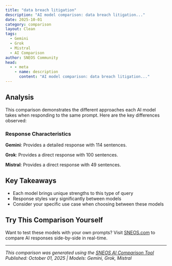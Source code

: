 ```yaml
---
title: "data breach litigation"
description: "AI model comparison: data breach litigation..."
date: 2025-10-01
category: comparison
layout: Clean
tags:
  - Gemini
  - Grok
  - Mistral
  - AI Comparison
author: SNEOS Community
head:
  - - meta
    - name: description
      content: "AI model comparison: data breach litigation..."
---
```


<ChatComparison
  title="data breach litigation"
  prompt="data breach litigation"
  :responses='{"Gemini": "Okay, let\u0027s break down data breach litigation. This is a complex area of law, so I\u0027ll provide a comprehensive overview.\n\n**What is Data Breach Litigation?**\n\nData breach litigation involves lawsuits filed by individuals or entities (like businesses) who have been harmed as a result of a data breach. A data breach occurs when sensitive, protected, or confidential data is accessed, disclosed, stolen, or used by an unauthorized person or entity. This data can include:\n\n* **Personally Identifiable Information (PII):** Names, addresses, social security numbers, driver\u0027s license numbers, passport numbers, email addresses, phone numbers, dates of birth, etc.\n* **Financial Information:** Credit card numbers, bank account numbers, transaction history.\n* **Protected Health Information (PHI):** Medical records, health insurance information, diagnoses, treatments.\n* **Trade Secrets:** Confidential business information that gives a company a competitive edge.\n* **Intellectual Property:** Copyrights, patents, trademarks.\n\n**Who Can Sue?**\n\n* **Individuals:** Individuals whose PII or other sensitive information was compromised in a data breach are the most common plaintiffs.\n* **Businesses:** Businesses can sue if their data was compromised or if they incurred costs (e.g., notification costs, remediation costs) as a result of another company\u0027s breach that affected them.\n* **Financial Institutions:** Banks and credit unions may sue to recover losses from fraudulent transactions or the costs of reissuing cards.\n* **Shareholders:** In some cases, shareholders may file derivative lawsuits against a company\u0027s board of directors for failing to adequately protect data.\n* **State Attorneys General (AGs):** AGs often bring lawsuits on behalf of the residents of their states to enforce state data breach notification laws and consumer protection laws. They can also pursue penalties and injunctive relief.\n\n**Common Causes of Action (Legal Claims):**\n\nPlaintiffs in data breach cases typically assert a variety of legal claims, including:\n\n* **Negligence:** This is the most common claim. Plaintiffs argue that the defendant (the entity that suffered the breach) had a duty to protect their data, breached that duty, and that the breach caused them harm. Elements of a negligence claim are:\n * **Duty of Care:** The defendant owed a duty to the plaintiff to protect their data. This duty often arises from industry standards, contracts, or laws like HIPAA or GLBA.\n * **Breach of Duty:** The defendant failed to meet the required standard of care. This could involve inadequate security measures, failure to implement reasonable safeguards, or failure to follow industry best practices.\n * **Causation:** The defendant\u0027s breach of duty directly caused the plaintiff\u0027s damages. This can be a tricky element to prove.\n * **Damages:** The plaintiff suffered actual damages as a result of the breach.\n* **Breach of Contract:** If there was a contract (e.g., a terms of service agreement, a privacy policy) between the plaintiff and the defendant that promised data security, the plaintiff may sue for breach of contract if that promise was broken.\n* **Breach of Implied Contract:** Similar to breach of contract, but based on an implied promise of data security arising from the relationship between the parties.\n* **Violation of State Data Breach Notification Laws:** Many states have laws requiring companies to notify individuals if their personal information has been compromised in a data breach. Failure to comply with these laws can give rise to a cause of action.\n* **Violation of Consumer Protection Laws:** State consumer protection laws (e.g., unfair or deceptive trade practices acts) may be invoked if the defendant misrepresented its data security practices or failed to adequately protect consumer data.\n* **Intrusion Upon Seclusion:** This tort involves the intentional intrusion upon the private affairs of another in a manner that would be highly offensive to a reasonable person.\n* **Unjust Enrichment:** The defendant unfairly benefited from the use of the plaintiff\u0027s data without providing adequate security.\n* **Declaratory Judgment:** A request for the court to declare the rights and responsibilities of the parties involved.\n\n**Challenges in Data Breach Litigation:**\n\n* **Proving Causation and Damages:** This is often the biggest hurdle for plaintiffs. It can be difficult to prove that the specific damages they suffered (e.g., identity theft, financial loss) were directly caused by the particular data breach in question. Often, plaintiffs have to show that fraudulent activity occurred *after* the breach and that there\u0027s a reasonable connection.\n * **Increased Risk of Harm:** Some courts have allowed plaintiffs to proceed based on an \u0022increased risk of harm\u0022 theory, arguing that the data breach significantly increased their risk of becoming victims of identity theft, even if they haven\u0027t yet suffered actual harm. However, this theory is not universally accepted.\n * **Time Spent Mitigating the Breach:** Plaintiffs may claim damages for the time they spent monitoring their credit reports, changing passwords, and taking other steps to mitigate the risk of harm.\n* **Standing:** Plaintiffs must demonstrate that they have suffered a concrete and particularized injury as a result of the breach in order to have standing to sue in federal court. This can be challenging, especially if the breach only exposed their data but didn\u0027t immediately result in financial loss.\n* **Class Certification:** Many data breach cases are brought as class actions. Getting a class certified can be difficult, as the plaintiffs must demonstrate that there are common issues of law and fact that predominate over individual issues. The size of the class and the commonality of harm are key factors.\n* **Data Security is Complex:** Data security is a constantly evolving field, and it can be difficult for judges and juries to understand the technical aspects of data security measures and the reasonableness of a company\u0027s security practices.\n* **Insurance Coverage Disputes:** Organizations that suffer a data breach often seek coverage under their insurance policies. However, disputes frequently arise between insurers and policyholders over whether the breach is covered, the amount of coverage available, and the interpretation of policy exclusions.\n\n**Key Legal Concepts and Laws:**\n\n* **Data Breach Notification Laws:** Every state in the United States, as well as the District of Columbia, Puerto Rico, and the Virgin Islands, has enacted data breach notification laws. These laws typically require businesses to notify affected individuals when their personal information has been compromised in a data breach. The specific requirements vary from state to state.\n* **California Consumer Privacy Act (CCPA) / California Privacy Rights Act (CPRA):** These California laws give consumers significant rights over their personal data, including the right to know what personal information a business collects about them, the right to delete their personal information, and the right to opt-out of the sale of their personal information. The CCPA also creates a private right of action for consumers whose personal information is compromised in a data breach as a result of a business\u0027s failure to implement reasonable security procedures.\n* **General Data Protection Regulation (GDPR):** This European Union law applies to organizations that collect or process the personal data of EU residents, regardless of where the organization is located. The GDPR imposes strict requirements for data security and privacy and provides for significant penalties for non-compliance.\n* **Health Insurance Portability and Accountability Act (HIPAA):** This U.S. law protects the privacy and security of protected health information (PHI). HIPAA applies to covered entities (e.g., healthcare providers, health plans) and their business associates.\n* **Gramm-Leach-Bliley Act (GLBA):** This U.S. law requires financial institutions to protect the privacy and security of their customers\u0027 nonpublic personal information.\n* **Federal Trade Commission Act (FTC Act):** The FTC has the authority to investigate and prosecute companies that engage in unfair or deceptive trade practices, including failing to adequately protect consumer data. The FTC has brought numerous enforcement actions against companies that have suffered data breaches.\n* **Computer Fraud and Abuse Act (CFAA):** This federal law prohibits unauthorized access to computers and data. It can be used in some data breach cases, although its application is often debated.\n* **State Consumer Protection Laws (e.g., Unfair and Deceptive Trade Practices Acts):** These laws vary by state but generally prohibit businesses from engaging in unfair or deceptive practices in their dealings with consumers.\n\n**Defense Strategies:**\n\nDefendants in data breach cases often raise the following defenses:\n\n* **Lack of Causation:** Arguing that the plaintiff\u0027s damages were not caused by the data breach.\n* **Lack of Standing:** Arguing that the plaintiff has not suffered a concrete and particularized injury.\n* **Reasonable Security Measures:** Arguing that the company implemented reasonable security measures to protect data and that the breach was the result of a sophisticated attack that could not have been prevented.\n* **Compliance with Industry Standards:** Arguing that the company complied with industry best practices and relevant regulations.\n* **Force Majeure:** Arguing that the breach was caused by an event beyond the company\u0027s control (e.g., a natural disaster, a government action).\n* **Preemption:** Arguing that federal law preempts state law claims.\n\n**Settlements:**\n\nMany data breach cases are settled out of court. Settlements often involve:\n\n* **Monetary Compensation:** Payments to affected individuals to compensate them for their losses.\n* **Credit Monitoring Services:** Providing affected individuals with credit monitoring services to help them detect and prevent identity theft.\n* **Security Enhancements:** The defendant agrees to implement enhanced security measures to prevent future breaches.\n* **Policy Changes:** The defendant agrees to change its data privacy policies and practices.\n* **Attorney\u0027s Fees:** Payment of the plaintiffs\u0027 attorney\u0027s fees.\n\n**Trends in Data Breach Litigation:**\n\n* **Increased Litigation:** The number of data breach lawsuits is increasing as data breaches become more frequent and widespread.\n* **Focus on Reasonable Security:** Courts are increasingly scrutinizing the reasonableness of companies\u0027 data security practices.\n* **Emphasis on Harm:** Courts are placing greater emphasis on the need for plaintiffs to demonstrate actual harm as a result of a data breach.\n* **Evolving Legal Landscape:** The legal landscape surrounding data breach litigation is constantly evolving, as new laws are enacted and courts issue new rulings.\n* **Increased Regulatory Scrutiny:** Government agencies like the FTC and state attorneys general are becoming more active in investigating and prosecuting data breaches.\n\n**Best Practices for Organizations to Avoid Data Breach Litigation:**\n\n* **Implement a Comprehensive Data Security Program:** Develop and implement a comprehensive data security program that includes policies, procedures, and technical safeguards to protect sensitive data.\n* **Conduct Regular Risk Assessments:** Conduct regular risk assessments to identify vulnerabilities in your data security practices.\n* **Provide Employee Training:** Train employees on data security best practices and the importance of protecting sensitive data.\n* **Implement Strong Access Controls:** Implement strong access controls to limit access to sensitive data to authorized personnel only.\n* **Encrypt Sensitive Data:** Encrypt sensitive data both in transit and at rest.\n* **Monitor Systems for Suspicious Activity:** Monitor systems for suspicious activity and investigate potential security incidents promptly.\n* **Develop a Data Breach Response Plan:** Develop a data breach response plan that outlines the steps to be taken in the event of a data breach.\n* **Maintain Adequate Insurance Coverage:** Maintain adequate insurance coverage to protect against the costs of a data breach.\n* **Comply with Applicable Laws and Regulations:** Comply with all applicable data privacy and security laws and regulations.\n* **Regularly Update Security Measures:** Continuously update security measures to address new threats and vulnerabilities.\n* **Work with Security Experts:** Engage with cybersecurity experts to assess and improve security posture.\n\n**In Summary:**\n\nData breach litigation is a complex and evolving area of law. Organizations that collect and store sensitive data must take steps to protect that data and comply with applicable laws and regulations. Individuals who have been affected by a data breach should consult with an attorney to discuss their legal options. The success of a data breach lawsuit depends on a number of factors, including the specific facts of the case, the applicable laws, and the jurisdiction in which the lawsuit is filed. Understanding the legal landscape is crucial for both potential plaintiffs and defendants.\n", "Grok": "Data breach litigation refers to legal actions taken in response to unauthorized access, theft, or exposure of sensitive personal or corporate information, often due to a cybersecurity failure, negligence, or malicious attack. These lawsuits typically arise when individuals, businesses, or government entities suffer harm from the breach, such as financial loss, identity theft, reputational damage, or privacy violations. Below is an overview of key aspects of data breach litigation:\n\n---\n\n### **1. What is a Data Breach?**\nA data breach occurs when sensitive, protected, or confidential information is accessed, stolen, or exposed without authorization. This can include:\n- Personal information (e.g., names, Social Security numbers, credit card details)\n- Health records\n- Financial data\n- Trade secrets or intellectual property\n- Customer or employee data\n\nBreaches often result from cyberattacks (e.g., hacking, phishing, ransomware), insider threats, or inadequate security measures.\n\n---\n\n### **2. Types of Data Breach Litigation**\nData breach litigation can take several forms, depending on the parties involved and the nature of the harm. Common types include:\n\n- **Class Action Lawsuits**: Often filed by a group of affected individuals (e.g., customers or employees) against a company for failing to protect their data. These suits typically seek compensation for damages like identity theft, financial loss, or emotional distress.\n- **Individual Lawsuits**: Brought by a single plaintiff who has suffered significant harm due to a data breach.\n- **Regulatory Actions**: Government agencies (e.g., the Federal Trade Commission (FTC) in the U.S., or the Information Commissioner\u2019s Office (ICO) in the UK) may file lawsuits or impose fines for violations of data protection laws.\n- **Shareholder Litigation**: Shareholders may sue a company for failing to disclose a data breach promptly, leading to financial losses or stock value declines (often as derivative lawsuits).\n- **Business-to-Business Litigation**: Companies may sue vendors, partners, or service providers (e.g., cloud providers, payment processors) for breaches caused by their negligence or inadequate security.\n\n---\n\n### **3. Legal Grounds for Data Breach Litigation**\nPlaintiffs in data breach cases often base their claims on the following legal theories:\n- **Negligence**: Failure to implement reasonable security measures to protect data or respond adequately to a breach.\n- **Breach of Contract**: Violation of explicit or implied agreements to safeguard data (e.g., terms of service, privacy policies, or vendor contracts).\n- **Violation of Privacy Laws**: Non-compliance with data protection regulations like:\n - General Data Protection Regulation (GDPR) in the EU\n - California Consumer Privacy Act (CCPA) in the U.S.\n - Health Insurance Portability and Accountability Act (HIPAA) for health data\n - Gramm-Leach-Bliley Act (GLBA) for financial data\n- **Deceptive Practices**: Misrepresenting data security practices to consumers, often under consumer protection laws like the FTC Act.\n- **Breach of Fiduciary Duty**: Failing to protect sensitive information as part of a duty owed to customers, employees, or shareholders.\n\n---\n\n### **4. Common Defenses in Data Breach Litigation**\nCompanies or entities defending against data breach lawsuits often argue:\n- **Lack of Standing**: Plaintiffs must prove they suffered actual harm (e.g., financial loss or identity theft) rather than just a risk of future harm. Courts in some jurisdictions have dismissed cases where no concrete injury is shown.\n- **Adequate Security Measures**: The defendant had reasonable safeguards in place and complied with industry standards or regulations.\n- **Third-Party Responsibility**: The breach was caused by an external attacker or third party (e.g., a hacker or vendor), not the defendant\u2019s negligence.\n- **No Duty Owed**: The defendant did not have a legal obligation to protect the data in question.\n- **Statute of Limitations**: The lawsuit was filed after the legal time limit for bringing such claims.\n\n---\n\n### **5. Damages and Remedies Sought**\nIn data breach litigation, plaintiffs may seek:\n- **Compensatory Damages**: For financial losses, identity theft recovery costs, or emotional distress.\n- **Punitive Damages**: To punish the defendant for egregious negligence or misconduct.\n- **Injunctive Relief**: Court orders to improve security practices or notify affected individuals.\n- **Statutory Penalties**: Fines or damages mandated by specific laws (e.g., GDPR fines up to \u20AC20 million or 4% of global annual revenue).\n- **Equitable Relief**: Credit monitoring services, data deletion, or other non-monetary remedies.\n\n---\n\n### **6. Challenges in Data Breach Litigation**\n- **Proving Harm**: It can be difficult to demonstrate tangible damages, especially if harm is speculative (e.g., risk of future identity theft). Some courts require concrete evidence of injury.\n- **Jurisdictional Issues**: Breaches often involve data across multiple regions, raising questions about which laws apply (e.g., GDPR for EU residents, state laws in the U.S.).\n- **Attribution**: Identifying the perpetrator of a breach (e.g., hackers, insiders) and linking the harm to the defendant\u2019s actions can be complex.\n- **Class Certification**: In class actions, plaintiffs must show commonality in claims, which can be challenging if harms vary widely.\n\n---\n\n### **7. Notable Data Breach Litigation Cases**\n- **Equifax (2017)**: A massive breach exposed the personal data of 147 million people. Equifax settled with the FTC, state attorneys general, and consumers for over $575 million, including compensation for affected individuals and credit monitoring.\n- **Yahoo (2013-2016)**: Breaches affecting billions of user accounts led to a $117.5 million class action settlement for inadequate security practices.\n- **Target (2013)**: Hackers accessed data of 41 million customers via a third-party vendor. Target paid $18.5 million in a multi-state settlement and faced numerous lawsuits.\n- **British Airways (2018)**: A GDPR violation for a breach affecting 400,000 customers resulted in a \u00A320 million fine by the ICO (reduced from an initial \u00A3183 million).\n\n---\n\n### **8. Preventative Measures to Avoid Litigation**\nCompanies can reduce the risk of data breach litigation by:\n- Implementing robust cybersecurity measures (e.g., encryption, firewalls, multi-factor authentication).\n- Conducting regular security audits and risk assessments.\n- Training employees on data security and phishing prevention.\n- Complying with applicable data protection laws (e.g., GDPR, CCPA, HIPAA).\n- Developing and testing incident response plans to mitigate breaches quickly.\n- Obtaining cyber insurance to cover potential legal and financial costs.\n\n---\n\n### **9. Regulatory and Legislative Trends**\n- **Stricter Data Protection Laws**: Laws like GDPR and CCPA impose heavy fines and grant consumers rights to sue for breaches (e.g., CCPA\u2019s private right of action for certain violations).\n- **State-Level Legislation**: In the U.S., states like California, New York, and Virginia are enacting comprehensive privacy laws with breach notification requirements.\n- **Increased Enforcement**: Regulators are more actively pursuing penalties and settlements for data breaches, even in the absence of proven harm.\n\n---\n\n### **Conclusion**\nData breach litigation is a growing area of law as cybercrimes become more frequent and sophisticated. Both individuals and organizations must navigate complex legal landscapes involving privacy laws, negligence claims, and regulatory compliance. Companies can mitigate risks through proactive security measures and legal preparedness, while affected parties should seek legal counsel to evaluate potential claims within applicable deadlines.\n\nIf you have a specific case, jurisdiction, or aspect of data breach litigation in mind, feel free to provide more details for a tailored response!", "Mistral": "Data breach litigation refers to legal actions taken by individuals or organizations against entities that have experienced a data breach, resulting in the unauthorized access, disclosure, or theft of sensitive information. These lawsuits typically seek compensation for damages incurred due to the breach, such as financial losses, identity theft, and emotional distress. Here are some key aspects of data breach litigation:\n\n### Types of Claims\n1. **Negligence**: Claims that the defendant failed to exercise reasonable care in protecting personal information.\n2. **Breach of Contract**: Claims that the defendant violated contractual obligations to protect data.\n3. **Violation of Privacy Laws**: Claims that the defendant violated specific privacy laws or regulations, such as the General Data Protection Regulation (GDPR) in Europe or the California Consumer Privacy Act (CCPA) in the United States.\n4. **Unjust Enrichment**: Claims that the defendant benefited financially from the data breach at the expense of the plaintiffs.\n5. **Consumer Protection**: Claims that the defendant engaged in unfair or deceptive practices.\n\n### Key Elements\n1. **Standing**: Plaintiffs must demonstrate that they have suffered a concrete and particularized injury that is fairly traceable to the defendant\u0027s conduct.\n2. **Causation**: Plaintiffs must show that the data breach directly caused their injuries.\n3. **Damages**: Plaintiffs must prove that they have suffered actual damages, which can include financial losses, costs of credit monitoring, and emotional distress.\n\n### Defenses\n1. **Reasonable Security Measures**: Defendants may argue that they took reasonable steps to protect data.\n2. **Lack of Harm**: Defendants may claim that plaintiffs have not suffered any actual harm.\n3. **Statutory Compliance**: Defendants may assert that they complied with all relevant laws and regulations.\n\n### Legal Framework\n1. **Federal Laws**: In the United States, federal laws such as the Health Insurance Portability and Accountability Act (HIPAA) and the Gramm-Leach-Bliley Act (GLBA) may apply.\n2. **State Laws**: Many states have their own data breach notification laws and consumer protection statutes.\n3. **International Laws**: Laws like the GDPR in the European Union provide strong protections for personal data and impose significant penalties for non-compliance.\n\n### Settlements and Judgments\n1. **Class Action Lawsuits**: Many data breach cases are filed as class actions, where a group of plaintiffs collectively sue the defendant.\n2. **Settlements**: Settlements often include monetary compensation, credit monitoring services, and improvements to the defendant\u0027s data security practices.\n3. **Judgments**: If a case goes to trial, a court may award damages and impose injunctions to ensure future compliance with data protection laws.\n\n### Preventive Measures\n1. **Data Security**: Implementing robust data security measures, including encryption, access controls, and regular audits.\n2. **Incident Response Plans**: Developing and maintaining an incident response plan to quickly address and mitigate data breaches.\n3. **Compliance**: Ensuring compliance with all relevant data protection laws and regulations.\n\n### Notable Cases\n1. **Equifax Data Breach**: In 2017, Equifax experienced a massive data breach affecting over 147 million consumers. The company faced numerous lawsuits and ultimately agreed to a settlement that included compensation for affected individuals.\n2. **Yahoo Data Breach**: Yahoo suffered multiple data breaches between 2013 and 2014, affecting billions of user accounts. The company faced legal actions and eventually settled a class action lawsuit.\n\nData breach litigation is a complex and evolving area of law, influenced by technological advancements, regulatory changes, and societal expectations regarding data privacy and security."}' 
  published-date="23:40"
/>

## Analysis

This comparison demonstrates the different approaches each AI model takes when responding to the same prompt. Here are the key differences observed:

### Response Characteristics

**Gemini**: Provides a detailed response with 114 sentences. 

**Grok**: Provides a direct response with 100 sentences. 

**Mistral**: Provides a direct response with 49 sentences. 

## Key Takeaways

- Each model brings unique strengths to this type of query
- Response styles vary significantly between models
- Consider your specific use case when choosing between these models

## Try This Comparison Yourself

Want to test these models with your own prompts? Visit [SNEOS.com](https://sneos.com) to compare AI responses side-by-side in real-time.

---

*This comparison was generated using the [SNEOS AI Comparison Tool](https://sneos.com)*
*Published: October 01, 2025 | Models: Gemini, Grok, Mistral*
